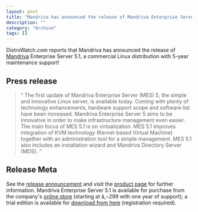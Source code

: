 ```yaml
--- 
layout: post 
title: "Mandriva has announced the release of Mandriva Enterprise Server 5.1"
description: ""
category: "Archive"
tags: []
---  
```

DistroWatch.com reports that Mandriva has announced the release of <a href="mandriva">Mandriva</a> Enterprise Server 5.1, a commercial Linux distribution with 5-year maintenance support! 
<h2>Press release</h2>
<blockquote>
  <span class="bqstart">&#8220;</span>
The first update of Mandriva Enterprise Server (MES) 5, the simple and innovative Linux server, is available today. Coming with plenty of technology enhancements, hardware support scope and software list have been increased. Mandriva Enterprise Server 5 aims to be innovative in order to make infrastructure management even easier. The main focus of MES 5.1 is on virtualization. MES 5.1 improves integration of KVM technology (Kernel-based Virtual Machine) together with an administration tool for a simple management. MES 5.1 also includes an installation wizard and Mandriva Directory Server (MDS).  <span class="bqend">&#8220;</span>
</blockquote>
<h2>Release Meta</h2>
See the <a href="http://blog.mandriva.com/2010/03/15/mandriva-enterprise-server-5-1-is-available/">release announcement</a> and visit the <a href="http://www2.mandriva.com/linux/server/assets/">product page</a> for further information. Mandriva Enterprise Server 5.1 is available for purchase from the company's <a href="http://store.mandriva.com/product_info.php?products_id=433">online store</a> (starting at â‚¬299 with one year of support); a trial edition is available for <a href="http://www2.mandriva.com/linux/server/try/">download from here</a> (registration required).